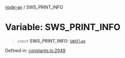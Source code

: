 [node-av](../globals.md) / SWS\_PRINT\_INFO

# Variable: SWS\_PRINT\_INFO

> `const` **SWS\_PRINT\_INFO**: [`SWSFlag`](../type-aliases/SWSFlag.md)

Defined in: [constants.ts:2049](https://github.com/seydx/av/blob/f8631fc881b394300b1479f511d55cf1c370a87f/src/constants/constants.ts#L2049)

